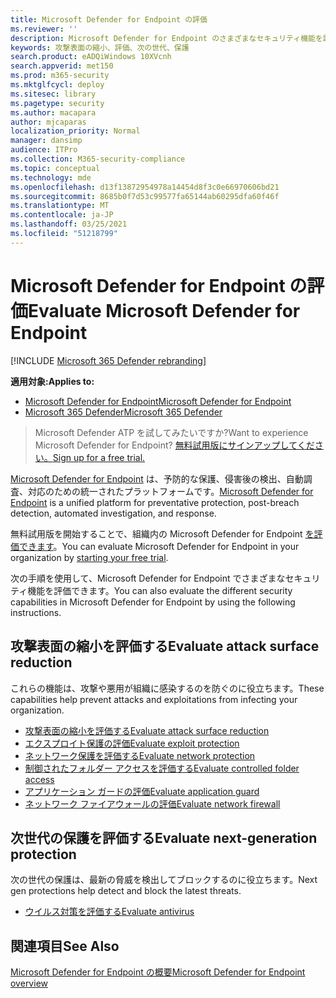 ```yaml
---
title: Microsoft Defender for Endpoint の評価
ms.reviewer: ''
description: Microsoft Defender for Endpoint のさまざまなセキュリティ機能を評価します。
keywords: 攻撃表面の縮小、評価、次の世代、保護
search.product: eADQiWindows 10XVcnh
search.appverid: met150
ms.prod: m365-security
ms.mktglfcycl: deploy
ms.sitesec: library
ms.pagetype: security
ms.author: macapara
author: mjcaparas
localization_priority: Normal
manager: dansimp
audience: ITPro
ms.collection: M365-security-compliance
ms.topic: conceptual
ms.technology: mde
ms.openlocfilehash: d13f13872954978a14454d8f3c0e66970606bd21
ms.sourcegitcommit: 8685b0f7d53c99577fa65144ab60295dfa60f46f
ms.translationtype: MT
ms.contentlocale: ja-JP
ms.lasthandoff: 03/25/2021
ms.locfileid: "51218799"
---
```

# <a name="evaluate-microsoft-defender-for-endpoint"></a><span data-ttu-id="ec2d9-104">Microsoft Defender for Endpoint の評価</span><span class="sxs-lookup"><span data-stu-id="ec2d9-104">Evaluate Microsoft Defender for Endpoint</span></span> 

[!INCLUDE [Microsoft 365 Defender rebranding](../../includes/microsoft-defender.md)]

<span data-ttu-id="ec2d9-105">**適用対象:**</span><span class="sxs-lookup"><span data-stu-id="ec2d9-105">**Applies to:**</span></span>
- [<span data-ttu-id="ec2d9-106">Microsoft Defender for Endpoint</span><span class="sxs-lookup"><span data-stu-id="ec2d9-106">Microsoft Defender for Endpoint</span></span>](https://go.microsoft.com/fwlink/p/?linkid=2154037)
- [<span data-ttu-id="ec2d9-107">Microsoft 365 Defender</span><span class="sxs-lookup"><span data-stu-id="ec2d9-107">Microsoft 365 Defender</span></span>](https://go.microsoft.com/fwlink/?linkid=2118804)

><span data-ttu-id="ec2d9-108">Microsoft Defender ATP を試してみたいですか?</span><span class="sxs-lookup"><span data-stu-id="ec2d9-108">Want to experience Microsoft Defender for Endpoint?</span></span> [<span data-ttu-id="ec2d9-109">無料試用版にサインアップしてください。</span><span class="sxs-lookup"><span data-stu-id="ec2d9-109">Sign up for a free trial.</span></span>](https://www.microsoft.com/microsoft-365/windows/microsoft-defender-atp?ocid=docs-wdatp-enablesiem-abovefoldlink)

<span data-ttu-id="ec2d9-110">[Microsoft Defender for Endpoint](https://go.microsoft.com/fwlink/?linkid=2154037) は、予防的な保護、侵害後の検出、自動調査、対応のための統一されたプラットフォームです。</span><span class="sxs-lookup"><span data-stu-id="ec2d9-110">[Microsoft Defender for Endpoint](https://go.microsoft.com/fwlink/?linkid=2154037) is a unified platform for preventative protection, post-breach detection, automated investigation, and response.</span></span>

<span data-ttu-id="ec2d9-111">無料試用版を開始することで、組織内の Microsoft Defender for Endpoint [を評価できます](https://www.microsoft.com/microsoft-365/windows/microsoft-defender-atp)。</span><span class="sxs-lookup"><span data-stu-id="ec2d9-111">You can evaluate Microsoft Defender for Endpoint in your organization by [starting your free trial](https://www.microsoft.com/microsoft-365/windows/microsoft-defender-atp).</span></span>

<span data-ttu-id="ec2d9-112">次の手順を使用して、Microsoft Defender for Endpoint でさまざまなセキュリティ機能を評価できます。</span><span class="sxs-lookup"><span data-stu-id="ec2d9-112">You can also evaluate the different security capabilities in Microsoft Defender for Endpoint by using the following instructions.</span></span>

## <a name="evaluate-attack-surface-reduction"></a><span data-ttu-id="ec2d9-113">攻撃表面の縮小を評価する</span><span class="sxs-lookup"><span data-stu-id="ec2d9-113">Evaluate attack surface reduction</span></span>

<span data-ttu-id="ec2d9-114">これらの機能は、攻撃や悪用が組織に感染するのを防ぐのに役立ちます。</span><span class="sxs-lookup"><span data-stu-id="ec2d9-114">These capabilities help prevent attacks and exploitations from infecting your organization.</span></span>

- [<span data-ttu-id="ec2d9-115">攻撃表面の縮小を評価する</span><span class="sxs-lookup"><span data-stu-id="ec2d9-115">Evaluate attack surface reduction</span></span>](./evaluate-attack-surface-reduction.md)
- [<span data-ttu-id="ec2d9-116">エクスプロイト保護の評価</span><span class="sxs-lookup"><span data-stu-id="ec2d9-116">Evaluate exploit protection</span></span>](./evaluate-exploit-protection.md)
- [<span data-ttu-id="ec2d9-117">ネットワーク保護を評価する</span><span class="sxs-lookup"><span data-stu-id="ec2d9-117">Evaluate network protection</span></span>](./evaluate-exploit-protection.md)
- [<span data-ttu-id="ec2d9-118">制御されたフォルダー アクセスを評価する</span><span class="sxs-lookup"><span data-stu-id="ec2d9-118">Evaluate controlled folder access</span></span>](./evaluate-controlled-folder-access.md)
- [<span data-ttu-id="ec2d9-119">アプリケーション ガードの評価</span><span class="sxs-lookup"><span data-stu-id="ec2d9-119">Evaluate application guard</span></span>](https://docs.microsoft.com/windows/security/threat-protection/microsoft-defender-application-guard/test-scenarios-md-app-guard)
- [<span data-ttu-id="ec2d9-120">ネットワーク ファイアウォールの評価</span><span class="sxs-lookup"><span data-stu-id="ec2d9-120">Evaluate network firewall</span></span>](https://docs.microsoft.com/windows/security/threat-protection/windows-firewall/evaluating-windows-firewall-with-advanced-security-design-examples)

## <a name="evaluate-next-generation-protection"></a><span data-ttu-id="ec2d9-121">次世代の保護を評価する</span><span class="sxs-lookup"><span data-stu-id="ec2d9-121">Evaluate next-generation protection</span></span>

<span data-ttu-id="ec2d9-122">次の世代の保護は、最新の脅威を検出してブロックするのに役立ちます。</span><span class="sxs-lookup"><span data-stu-id="ec2d9-122">Next gen protections help detect and block the latest threats.</span></span>

- [<span data-ttu-id="ec2d9-123">ウイルス対策を評価する</span><span class="sxs-lookup"><span data-stu-id="ec2d9-123">Evaluate antivirus</span></span>](https://docs.microsoft.com/windows/security/threat-protection/microsoft-defender-antivirus/evaluate-microsoft-defender-antivirus)

## <a name="see-also"></a><span data-ttu-id="ec2d9-124">関連項目</span><span class="sxs-lookup"><span data-stu-id="ec2d9-124">See Also</span></span>

[<span data-ttu-id="ec2d9-125">Microsoft Defender for Endpoint の概要</span><span class="sxs-lookup"><span data-stu-id="ec2d9-125">Microsoft Defender for Endpoint overview</span></span>](microsoft-defender-endpoint.md)
